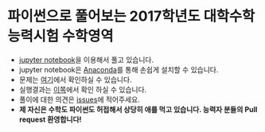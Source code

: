 
# 파이썬으로 풀어보는 2017학년도 대학수학능력시험 수학영역

- [jupyter notebook](http://jupyter.org/)을 이용해서 풀고 있습니다.
- jupyter notebook은 [Anaconda](https://www.continuum.io/downloads)를 통해 손쉽게 설치할 수 있습니다.
- 문제는 [여기](http://cdnvod.yonhapnews.co.kr/yonhapnewsvod/public/20161117/2/2017_2.pdf)에서 확인하실 수 있습니다.
- 실행결과는 [이쪽](http://mybinder.org/repo/serithemage/2017_csat_mathematics_type_ga)에서 확인 하실 수 있습니다.
- 풀이에 대한 의견은 [issues](https://github.com/serithemage/2017_CSAT_Mathematics_Type_GA/issues)에 적어주세요.
- **제 자신은 수학도 파이썬도 허접해서 상당히 애를 먹고 있습니다. 능력자 분들의 Pull request 환영합니다!**
